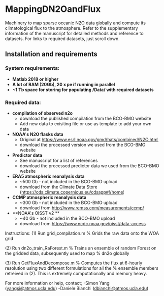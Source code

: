 # MappingDN2OandFlux
Machinery to map sparse oceanic N2O data globally and compute its climatological flux to the atmosphere. Refer to the supplementary information of the manuscript for detailed methods and reference to datasets. For links to required datasets, just scroll down.


## Installation and requirements
### System requirements:
- **Matlab 2018 or higher**
- **A lot of RAM (20Gb), 20 x pe if running in parallel**
- **~1 Tb space for storing for populating /Data/ with required datasets**
### Required data:
- **compilation of observed n2o**
   - download the published compilation from the BCO-BMO website
   - Add new data to exisiting file or use as template to add your own data
- **NOAA's N2O flasks data**
   - Original at https://www.esrl.noaa.gov/gmd/hats/combined/N2O.html
   - download the processed version we used from the BCO-BMO website
- **Predictor data**
   - See manuscript for a list of references
   - download the processed predictor data we used from the BCO-BMO website
- **ERA5 atmospheric reanalysis data**
   - ~500 Gb - not included in the BCO-BMO upload
   - download from the Climate Data Store (https://cds.climate.copernicus.eu/cdsapp#!/home)
- **CCMP atmospheric reanalysis data**  
   - ~300 Gb - not included in the BCO-BMO upload
   - download from http://www.remss.com/measurements/ccmp/
- **NOAA's OISST v2 ** 
   - ~40 Gb - not included in the BCO-BMO upload
   - download from https://www.ncdc.noaa.gov/oisst/data-access

Instructions:
(1) Run grid_compilation.m 
   % Grids the raw data onto the WOA grid

(2) Run dn2o_train_RaForest.m
   % Trains an ensemble of random Forest on the gridded data, subsequently used to map
   % dn2o globally

(3) Run GetFluxAndDecompose.m
   % Computes the flux at 6-hourly resolution using two different formulations for all the
   % ensemble members retreived in (2). This is extremely computationally and memory heavy.

   For more information or help, contact;
   -Simon Yang (yangsi@atmos.ucla.edu) 
   -Daniele Bianchi (dbianchi@atmos.ucla.edu)


